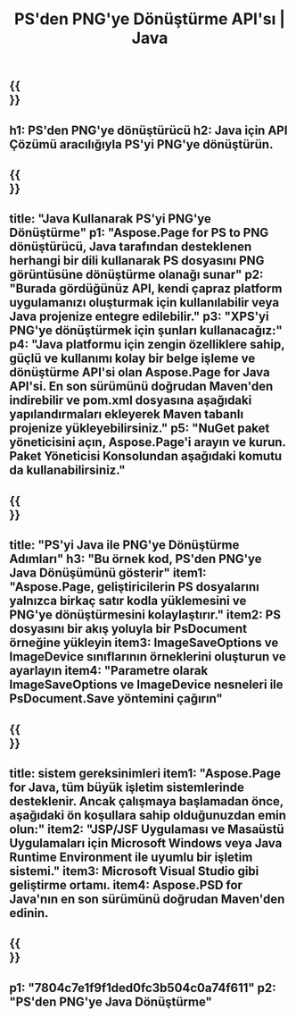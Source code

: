 ﻿---
translation: true
template: /_templates/_conversion-child-java.md
title: PS'den PNG'ye Dönüştürme API'sı | Java
url: /java/conversion/ps-to-png/
description: PS formatı için PNG dosyasına örnek Java dönüştürme kodu. Herhangi bir Web veya Masaüstü Java tabanlı uygulamada PS'yi PNG'ye dönüştürmek için bu örnek kodu kullanın.
informat: PS
outformat: PNG
otherformats: XPS EPS
---

{{<section banner>}}
---
h1: PS'den PNG'ye dönüştürücü
h2: Java için API Çözümü aracılığıyla PS'yi PNG'ye dönüştürün.
---

{{<section overview>}}
---
title: "Java Kullanarak PS'yi PNG'ye Dönüştürme"
p1: "Aspose.Page for PS to PNG dönüştürücü, Java tarafından desteklenen herhangi bir dili kullanarak PS dosyasını PNG görüntüsüne dönüştürme olanağı sunar"
p2: "Burada gördüğünüz API, kendi çapraz platform uygulamanızı oluşturmak için kullanılabilir veya Java projenize entegre edilebilir."
p3: "XPS'yi PNG'ye dönüştürmek için şunları kullanacağız:"
p4: "Java platformu için zengin özelliklere sahip, güçlü ve kullanımı kolay bir belge işleme ve dönüştürme API'si olan Aspose.Page for Java API'si. En son sürümünü doğrudan Maven'den indirebilir ve pom.xml dosyasına aşağıdaki yapılandırmaları ekleyerek Maven tabanlı projenize yükleyebilirsiniz."
p5: "NuGet paket yöneticisini açın, Aspose.Page'i arayın ve kurun. Paket Yöneticisi Konsolundan aşağıdaki komutu da kullanabilirsiniz."
---

{{<section feature1>}}
---
title: "PS'yi Java ile PNG'ye Dönüştürme Adımları"
h3: "Bu örnek kod, PS'den PNG'ye Java Dönüşümünü gösterir"
item1: "Aspose.Page, geliştiricilerin PS dosyalarını yalnızca birkaç satır kodla yüklemesini ve PNG'ye dönüştürmesini kolaylaştırır."
item2: PS dosyasını bir akış yoluyla bir PsDocument örneğine yükleyin
item3: ImageSaveOptions ve ImageDevice sınıflarının örneklerini oluşturun ve ayarlayın
item4: "Parametre olarak ImageSaveOptions ve ImageDevice nesneleri ile PsDocument.Save yöntemini çağırın"
---

{{<section feature2>}}
---
title: sistem gereksinimleri
item1: "Aspose.Page for Java, tüm büyük işletim sistemlerinde desteklenir. Ancak çalışmaya başlamadan önce, aşağıdaki ön koşullara sahip olduğunuzdan emin olun:"
item2: "JSP/JSF Uygulaması ve Masaüstü Uygulamaları için Microsoft Windows veya Java Runtime Environment ile uyumlu bir işletim sistemi."
item3: Microsoft Visual Studio gibi geliştirme ortamı.
item4: Aspose.PSD for Java'nın en son sürümünü doğrudan Maven'den edinin.
---

{{<section gist>}}
---
p1: "7804c7e1f9f1ded0fc3b504c0a74f611"
p2: "PS'den PNG'ye Java Dönüştürme"
---
